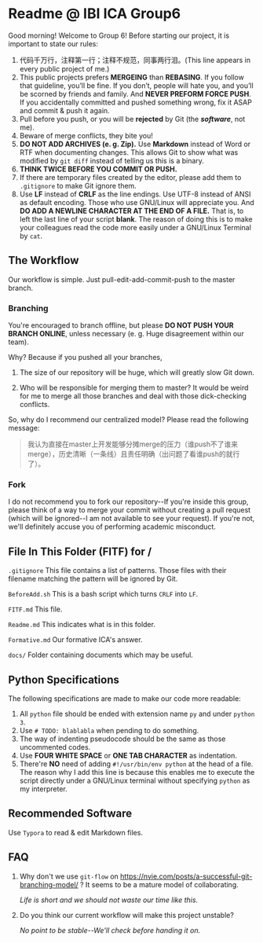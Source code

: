 # Readme @ IBI ICA Group6

Good morning! Welcome to Group 6! Before starting our project, it is important to state our rules:

1. 代码千万行，注释第一行；注释不规范，同事两行泪。(This line appears in every public project of me.)
2. This public projects prefers **MERGEING** than **REBASING**. If you follow that guideline, you’ll be fine. If you don’t, people will hate you, and you’ll be scorned by friends and family. And **NEVER PREFORM FORCE PUSH**. If you accidentally committed and pushed something wrong, fix it ASAP and commit & push it again.
3. Pull before you push, or you will be **rejected** by Git (the ***software***, not me).
4. Beware of merge conflicts, they bite you!
5. **DO NOT ADD ARCHIVES (e. g. Zip).** Use **Markdown** instead of Word or RTF when documenting changes. This allows Git to show what was modified by `git diff` instead of telling us this is a binary.
6. **THINK TWICE BEFORE YOU COMMIT OR PUSH.**
7. If there are temporary files created by the editor, please add them to `.gitignore` to make Git ignore them.
8. Use **LF** instead of **CRLF** as the line endings. Use UTF-8 instead of ANSI as default encoding. Those who use GNU/Linux will appreciate you. And **DO ADD A NEWLINE CHARACTER AT THE END OF A FILE.** That is, to left the last line of your script **blank**. The reason of doing this is to make your colleagues read the code more easily under a GNU/Linux Terminal by `cat`.

## The Workflow

Our workflow is simple. Just pull-edit-add-commit-push to the master branch.

### Branching

You're encouraged to branch offline, but please **DO NOT PUSH YOUR BRANCH ONLINE**, unless necessary (e. g. Huge disagreement within our team).

Why? Because if you pushed all your branches,

1. The size of our repository will be huge, which will greatly slow Git down.

2. Who will be responsible for merging them to master? It would be weird for me to merge all those branches and deal with those dick-checking conflicts.

So, why do I recommend our centralized model? Please read the following message:

> 我认为直接在master上开发能够分摊merge的压力（谁push不了谁来merge），历史清晰（一条线）且责任明确（出问题了看谁push的就行了）。

### Fork

I do not recommend you to fork our repository--If you're inside this group, please think of a way to merge your commit without creating a pull request (which will be ignored--I am not available to see your request). If you're not, we'll definitely accuse you of performing academic misconduct.

## File In This Folder (FITF) for /

`.gitignore` This file contains a list of patterns. Those files with their filename matching the pattern will be ignored by Git.

`BeforeAdd.sh` This is a bash script which turns `CRLF` into `LF`.

`FITF.md` This file.

`Readme.md` This indicates what is in this folder.

`Formative.md` Our formative ICA's answer.

`docs/` Folder containing documents which may be useful.

## Python Specifications

The following specifications are made to make our code more readable:

1. All `python` file should be ended with extension name `py` and under `python 3`.
2. Use `# TODO: blablabla` when pending to do something.
3. The way of indenting pseudocode should be the same as those uncommented codes.
4. Use **FOUR WHITE SPACE** or **ONE TAB CHARACTER** as indentation.
5. There're **NO** need of adding `#!/usr/bin/env python` at the head of a file. The reason why I add this line is because this enables me to execute the script directly under a GNU/Linux terminal without specifying `python` as my interpreter.

## Recommended Software

Use `Typora` to read & edit Markdown files.

## FAQ

1. Why don't we use `git-flow` on https://nvie.com/posts/a-successful-git-branching-model/ ? It seems to be a mature model of collaborating.

   *Life is short and we should not waste our time like this.*

2. Do you think our current workflow will make this project unstable?

   *No point to be stable--We'll check before handing it on.*